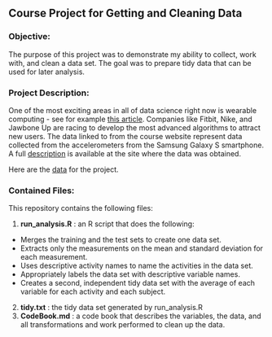 ## Course Project for Getting and Cleaning Data

### Objective:

The purpose of this project was to demonstrate my ability to collect, work with, and clean a data set. The goal was to prepare tidy data that can be used for later analysis. 


### Project Description:

One of the most exciting areas in all of data science right now is wearable computing - see for example [this article](http://www.insideactivitytracking.com/data-science-activity-tracking-and-the-battle-for-the-worlds-top-sports-brand/). Companies like Fitbit, Nike, and Jawbone Up are racing to develop the most advanced algorithms to attract new users. The data linked to from the course website represent data collected from the accelerometers from the Samsung Galaxy S smartphone. A full [description](http://archive.ics.uci.edu/ml/datasets/Human+Activity+Recognition+Using+Smartphones ) is available at the site where the data was obtained.

Here are the [data](https://d396qusza40orc.cloudfront.net/getdata%2Fprojectfiles%2FUCI%20HAR%20Dataset.zip ) for the project.


### Contained Files:

This repository contains the following files: 

1. **run_analysis.R** : an R script that does the following:
  - Merges the training and the test sets to create one data set.
  - Extracts only the measurements on the mean and standard deviation for each measurement.
  - Uses descriptive activity names to name the activities in the data set.
  - Appropriately labels the data set with descriptive variable names.
  - Creates a second, independent tidy data set with the average of each variable for each activity and each subject.
2. **tidy.txt** : the tidy data set generated by run_analysis.R
3. **CodeBook.md** : a code book that describes the variables, the data, and all transformations and work performed to clean up the data.  
